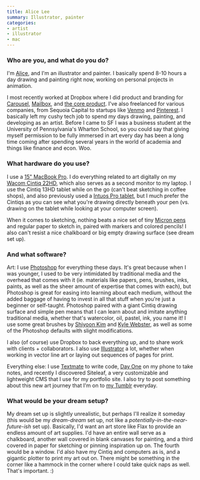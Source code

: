 ```yaml
---
title: Alice Lee
summary: Illustrator, painter
categories:
- artist
- illustrator
- mac
---
```


### Who are you, and what do you do?

I'm [Alice](http://byalicelee.com/ "Alice's website."), and I'm an illustrator and painter. I basically spend 8-10 hours a day drawing and painting right now, working on personal projects in animation.

I most recently worked at Dropbox where I did product and branding for [Carousel][carousel.2], [Mailbox][], and [the core product][dropbox]. I've also freelanced for various companies, from Sequoia Capital to startups like [Venmo][] and [Pinterest][]. I basically left my cushy tech job to spend my days drawing, painting, and developing as an artist. Before I came to SF I was a business student at the University of Pennsylvania's Wharton School, so you could say that giving myself permission to be fully immersed in art every day has been a long time coming after spending several years in the world of academia and things like finance and econ. Woo.

### What hardware do you use?

I use a [15" MacBook Pro][macbook-pro]. I do everything related to art digitally on my [Wacom Cintiq 22HD][cintiq], which also serves as a second monitor to my laptop. I use the Cintiq 13HD tablet while on the go (can't beat sketching in coffee shops), and also previously used a [Intuos Pro tablet][intuos-pro], but I much prefer the Cintiqs as you can see what you're drawing directly beneath your pen (vs. drawing on the tablet while looking at your computer screen).

When it comes to sketching, nothing beats a nice set of tiny [Micron pens][pigma-micron] and regular paper to sketch in, paired with markers and colored pencils! I also can't resist a nice chalkboard or big empty drawing surface (see dream set up).

### And what software?

Art: I use [Photoshop][] for everything these days. It's great because when I was younger, I used to be very intimidated by traditional media and the overhead that comes with it (ie. materials like papers, pens, brushes, inks, paints, as well as the sheer amount of expertise that comes with each), but Photoshop is great for easing into learning about each medium, without the added baggage of having to invest in all that stuff when you're just a beginner or self-taught. Photoshop paired with a giant Cintiq drawing surface and simple pen means that I can learn about and imitate anything traditional media, whether that's watercolor, oil, pastel, ink, you name it! I use some great brushes by [Shiyoon Kim](http://shiyoonkim.tumblr.com/ "Shiyoon's Tumblr site.") and [Kyle Webster](https://gumroad.com/kyletwebster/ "Kyle's Gumroad brush store."), as well as some of the Photoshop defaults with slight modifications.

I also (of course) use Dropbox to back everything up, and to share work with clients + collaborators. I also use [Illustrator][] a lot, whether when working in vector line art or laying out sequences of pages for print.

Everything else: I use [Textmate][] to write code, [Day One][day-one-ios] on my phone to take notes, and recently I discovered Siteleaf, a very customizable and lightweight CMS that I use for my portfolio site. I also try to post something about this new art journey that I'm on to [my Tumblr](http://blog.byalicelee.com/ "Alice's Tumblr site.") everyday.

### What would be your dream setup?

My dream set up is slightly unrealistic, but perhaps I'll realize it someday (this would be my _dream-dream_ set up, not like a _potentially-in-the-near-future-ish_ set up). Basically, I'd want an art store like Flax to provide an endless amount of art supplies. I'd have an entire wall serve as a chalkboard, another wall covered in blank canvases for painting, and a third covered in paper for sketching or pinning inspiration up on. The fourth would be a window. I'd also have my Cintiq and computers as is, and a gigantic plotter to print my art out on. There might be something in the corner like a hammock in the corner where I could take quick naps as well. That's important. :)

[carousel.2]: https://carousel.dropbox.com/ "A photo sharing service from Dropbox."
[cintiq]: https://www.wacom.com/en/us/cintiq "A computer screen you can draw on."
[day-one-ios]: https://itunes.apple.com/us/app/day-one-journal/id421706526 "A journal app."
[dropbox]: https://www.dropbox.com/ "Online syncing and storage."
[illustrator]: https://www.adobe.com/products/illustrator.html "A vector graphics editor."
[intuos-pro]: https://www.wacom.com/en-ca/products/pen-tablets/intuos-pro-medium "A drawing tablet with multi-touch support."
[macbook-pro]: https://www.apple.com/macbook-pro/ "A laptop."
[mailbox]: http://www.mailboxapp.com/ "A email client."
[photoshop]: https://www.adobe.com/products/photoshop.html "A bitmap image editor."
[pigma-micron]: https://www.sakuraofamerica.com/Pen-Archival "A technical pen with archival pigmented ink."
[pinterest]: https://www.pinterest.com/ "An online 'pinboard' service."
[textmate]: https://macromates.com/ "A text editor for the Mac."
[venmo]: https://venmo.com/ "A payment service."
